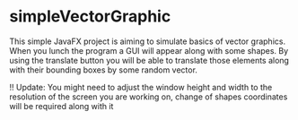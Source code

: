 # simpleVectorGraphic
This simple JavaFX project is aiming to simulate basics of vector graphics.
When you lunch the program a GUI will appear along with some shapes. 
By using the translate button you will be able to translate those elements along with their bounding boxes by some random vector.

!! Update: You might need to adjust the window height and width to the resolution of the screen you are working on, change of shapes coordinates will be required along with it
